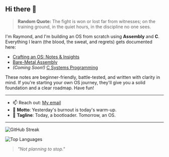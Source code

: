 ## Hi there 👋

> **Random Quote:** The fight is won or lost far from witnesses; on the training ground, in the quiet hours, in the discipline no one sees.

I'm Raymond, and I'm building an OS from scratch using **Assembly** and **C**.
Everything I learn (the blood, the sweat, and regrets) gets documented here:

+ [Crafting an OS: Notes & Insights](https://github.com/raymondmwaura-osdev/Crafting-an-OS-Notes-and-Insights)
+ [Bare-Metal Assembly](https://github.com/raymondmwaura-osdev/Bare-Metal-Assembly)
+ *(Coming Soon!)* [C Systems Programming](#)

These notes are beginner-friendly, battle-tested, and written with clarity in mind. If you're starting your own OS journey, they'll give you a solid foundation and a clear roadmap. Have fun!

---

- 📫 Reach out: [My email](mailto:raymond.mwaura.dev@gmail.com)
- 🧭 **Motto**: Yesterday's burnout is today's warm-up.
- 🚀 **Tagline**: Today, a bootloader. Tomorrow, an OS.
---

![GitHub Streak](https://streak-stats.demolab.com/?user=raymondmwaura-osdev&theme=github-dark&hide_border=true)

![Top Languages](https://github-readme-stats.vercel.app/api/top-langs/?username=raymondmwaura-osdev&layout=compact&title_color=ffffff&text_color=ffffff&bg_color=0d1117&hide_border=true)

> *"Not planning to stop."*
